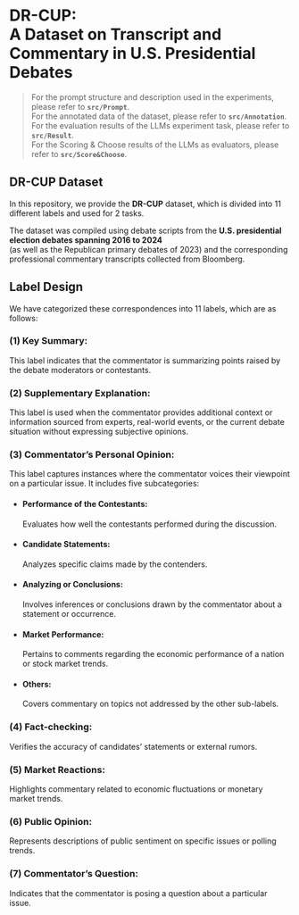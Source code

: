 # DR-CUP:<br /> A Dataset on Transcript and Commentary in U.S. Presidential Debates
>For the prompt structure and description used in the experiments, please refer to **```src/Prompt```**.<br />
>For the annotated data of the dataset, please refer to **```src/Annotation```**.<br />
>For the evaluation results of the LLMs experiment task, please refer to **```src/Result```**.<br />
>For the Scoring & Choose results of the LLMs as evaluators, please refer to **```src/Score&Choose```**.<br />
## DR-CUP Dataset
In this repository, we provide the **DR-CUP** dataset, which is divided into 11 different labels and used for 2 tasks.<br />

The dataset was compiled using debate scripts from the **U.S. presidential election debates spanning 2016 to 2024** <br />
(as well as the Republican primary debates of 2023) and the corresponding professional commentary transcripts collected from Bloomberg.<br />

## Label Design
We have categorized these correspondences into 11 labels, which are as follows:
### (1) Key Summary:<br /> 
This label indicates that the commentator is summarizing points raised by the debate moderators or contestants.
### (2) Supplementary Explanation: <br />
This label is used when the commentator provides additional context or information sourced from experts, real-world events, or the current debate situation without expressing subjective opinions.
### (3) Commentator’s Personal Opinion: <br />
This label captures instances where the commentator voices their viewpoint on a particular issue. It includes five subcategories:<br />
- #### Performance of the Contestants:
	Evaluates how well the contestants performed during the discussion.
- #### Candidate Statements:
	Analyzes specific claims made by the contenders.
- #### Analyzing or Conclusions:
	Involves inferences or conclusions drawn by the commentator about a statement or occurrence.
- #### Market Performance:
  Pertains to comments regarding the economic performance of a nation or stock market trends.
- #### Others:
  Covers commentary on topics not addressed by the other sub-labels.
### (4) Fact-checking:
Verifies the accuracy of candidates’ statements or external rumors.
### (5) Market Reactions: 
Highlights commentary related to economic fluctuations or monetary market trends.
### (6) Public Opinion:
Represents descriptions of public sentiment on specific issues or polling trends.
### (7) Commentator’s Question: 
Indicates that the commentator is posing a question about a particular issue.



